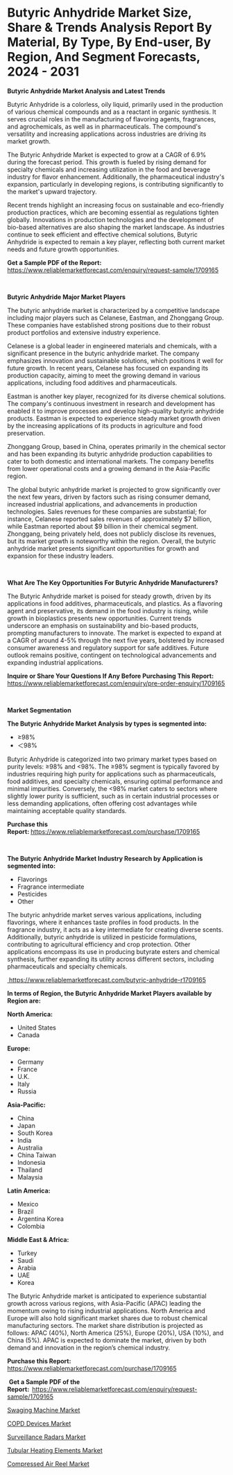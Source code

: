 <p><h1>Butyric Anhydride Market Size, Share & Trends Analysis Report By Material, By Type, By End-user, By Region, And Segment Forecasts, 2024 - 2031</h1></p><p><strong>Butyric Anhydride Market Analysis and Latest Trends</strong></p>
<p><p>Butyric Anhydride is a colorless, oily liquid, primarily used in the production of various chemical compounds and as a reactant in organic synthesis. It serves crucial roles in the manufacturing of flavoring agents, fragrances, and agrochemicals, as well as in pharmaceuticals. The compound's versatility and increasing applications across industries are driving its market growth.</p><p>The Butyric Anhydride Market is expected to grow at a CAGR of 6.9% during the forecast period. This growth is fueled by rising demand for specialty chemicals and increasing utilization in the food and beverage industry for flavor enhancement. Additionally, the pharmaceutical industry's expansion, particularly in developing regions, is contributing significantly to the market's upward trajectory. </p><p>Recent trends highlight an increasing focus on sustainable and eco-friendly production practices, which are becoming essential as regulations tighten globally. Innovations in production technologies and the development of bio-based alternatives are also shaping the market landscape. As industries continue to seek efficient and effective chemical solutions, Butyric Anhydride is expected to remain a key player, reflecting both current market needs and future growth opportunities.</p></p>
<p><strong>Get a Sample PDF of the Report:&nbsp;</strong> <a href="https://www.reliablemarketforecast.com/enquiry/request-sample/1709165?utm_campaign=1767&utm_medium=2&utm_source=Github&utm_content=ia&utm_term=21102024&utm_id=butyric-anhydride">https://www.reliablemarketforecast.com/enquiry/request-sample/1709165</a></p>
<p>&nbsp;</p>
<p><strong>Butyric Anhydride Major Market Players</strong></p>
<p><p>The butyric anhydride market is characterized by a competitive landscape including major players such as Celanese, Eastman, and Zhonggang Group. These companies have established strong positions due to their robust product portfolios and extensive industry experience.</p><p>Celanese is a global leader in engineered materials and chemicals, with a significant presence in the butyric anhydride market. The company emphasizes innovation and sustainable solutions, which positions it well for future growth. In recent years, Celanese has focused on expanding its production capacity, aiming to meet the growing demand in various applications, including food additives and pharmaceuticals.</p><p>Eastman is another key player, recognized for its diverse chemical solutions. The company's continuous investment in research and development has enabled it to improve processes and develop high-quality butyric anhydride products. Eastman is expected to experience steady market growth driven by the increasing applications of its products in agriculture and food preservation. </p><p>Zhonggang Group, based in China, operates primarily in the chemical sector and has been expanding its butyric anhydride production capabilities to cater to both domestic and international markets. The company benefits from lower operational costs and a growing demand in the Asia-Pacific region.</p><p>The global butyric anhydride market is projected to grow significantly over the next few years, driven by factors such as rising consumer demand, increased industrial applications, and advancements in production technologies. Sales revenues for these companies are substantial; for instance, Celanese reported sales revenues of approximately $7 billion, while Eastman reported about $9 billion in their chemical segment. Zhonggang, being privately held, does not publicly disclose its revenues, but its market growth is noteworthy within the region. Overall, the butyric anhydride market presents significant opportunities for growth and expansion for these industry leaders.</p></p>
<p>&nbsp;</p>
<p><strong>What Are The Key Opportunities For Butyric Anhydride Manufacturers?</strong></p>
<p><p>The Butyric Anhydride market is poised for steady growth, driven by its applications in food additives, pharmaceuticals, and plastics. As a flavoring agent and preservative, its demand in the food industry is rising, while growth in bioplastics presents new opportunities. Current trends underscore an emphasis on sustainability and bio-based products, prompting manufacturers to innovate. The market is expected to expand at a CAGR of around 4-5% through the next five years, bolstered by increased consumer awareness and regulatory support for safe additives. Future outlook remains positive, contingent on technological advancements and expanding industrial applications.</p></p>
<p><strong>Inquire or Share Your Questions If Any Before Purchasing This Report:</strong> <a href="https://www.reliablemarketforecast.com/enquiry/pre-order-enquiry/1709165?utm_campaign=1767&utm_medium=2&utm_source=Github&utm_content=ia&utm_term=21102024&utm_id=butyric-anhydride">https://www.reliablemarketforecast.com/enquiry/pre-order-enquiry/1709165</a></p>
<p>&nbsp;</p>
<p><strong>Market Segmentation</strong></p>
<p><strong>The Butyric Anhydride Market Analysis by types is segmented into:</strong></p>
<p><ul><li>≥98%</li><li>＜98%</li></ul></p>
<p><p>Butyric Anhydride is categorized into two primary market types based on purity levels: ≥98% and <98%. The ≥98% segment is typically favored by industries requiring high purity for applications such as pharmaceuticals, food additives, and specialty chemicals, ensuring optimal performance and minimal impurities. Conversely, the <98% market caters to sectors where slightly lower purity is sufficient, such as in certain industrial processes or less demanding applications, often offering cost advantages while maintaining acceptable quality standards.</p></p>
<p><strong>Purchase this Report:&nbsp;</strong><a href="https://www.reliablemarketforecast.com/purchase/1709165?utm_campaign=1767&utm_medium=2&utm_source=Github&utm_content=ia&utm_term=21102024&utm_id=butyric-anhydride">https://www.reliablemarketforecast.com/purchase/1709165</a></p>
<p>&nbsp;</p>
<p><strong>The Butyric Anhydride Market Industry Research by Application is segmented into:</strong></p>
<p><ul><li>Flavorings</li><li>Fragrance intermediate</li><li>Pesticides</li><li>Other</li></ul></p>
<p><p>The butyric anhydride market serves various applications, including flavorings, where it enhances taste profiles in food products. In the fragrance industry, it acts as a key intermediate for creating diverse scents. Additionally, butyric anhydride is utilized in pesticide formulations, contributing to agricultural efficiency and crop protection. Other applications encompass its use in producing butyrate esters and chemical synthesis, further expanding its utility across different sectors, including pharmaceuticals and specialty chemicals.</p></p>
<p><a href="https://www.reliablemarketforecast.com/butyric-anhydride-r1709165?utm_campaign=1767&utm_medium=2&utm_source=Github&utm_content=ia&utm_term=21102024&utm_id=butyric-anhydride">&nbsp;https://www.reliablemarketforecast.com/butyric-anhydride-r1709165</a></p>
<p><strong>In terms of Region, the Butyric Anhydride Market Players available by Region are:</strong></p>
<p>
    <p> <strong> North America: </strong>
        <ul>
            <li>United States</li>
            <li>Canada</li>
        </ul>
        </p> 
    <p> <strong> Europe: </strong>
        <ul>
            <li>Germany</li>
            <li>France</li>
            <li>U.K.</li>
            <li>Italy</li>
            <li>Russia</li>
        </ul>
        </p> 
    <p> <strong> Asia-Pacific: </strong>
        <ul>
            <li>China</li>
            <li>Japan</li>
            <li>South Korea</li>
            <li>India</li>
            <li>Australia</li>
            <li>China Taiwan</li>
            <li>Indonesia</li>
            <li>Thailand</li>
            <li>Malaysia</li>
        </ul>
        </p> 
    <p> <strong> Latin America: </strong>
        <ul>
            <li>Mexico</li>
            <li>Brazil</li>
            <li>Argentina Korea</li>
            <li>Colombia</li>
        </ul>
        </p> 
    <p> <strong> Middle East & Africa: </strong>
        <ul>
            <li>Turkey</li>
            <li>Saudi</li>
            <li>Arabia</li>
            <li>UAE</li>
            <li>Korea</li>
        </ul>
    </p>
    </p>
<p><p>The Butyric Anhydride market is anticipated to experience substantial growth across various regions, with Asia-Pacific (APAC) leading the momentum owing to rising industrial applications. North America and Europe will also hold significant market shares due to robust chemical manufacturing sectors. The market share distribution is projected as follows: APAC (40%), North America (25%), Europe (20%), USA (10%), and China (5%). APAC is expected to dominate the market, driven by both demand and innovation in the region’s chemical industry.</p></p>
<p><strong>Purchase this Report: </strong><a href="https://www.reliablemarketforecast.com/purchase/1709165?utm_campaign=1767&utm_medium=2&utm_source=Github&utm_content=ia&utm_term=21102024&utm_id=butyric-anhydride">https://www.reliablemarketforecast.com/purchase/1709165</a></p>
<p>&nbsp;<strong>Get a Sample PDF of the Report:&nbsp;&nbsp;</strong><a href="https://www.reliablemarketforecast.com/enquiry/request-sample/1709165?utm_campaign=1767&utm_medium=2&utm_source=Github&utm_content=ia&utm_term=21102024&utm_id=butyric-anhydride">https://www.reliablemarketforecast.com/enquiry/request-sample/1709165</a></p>
<p><strong></strong></p>
<p><p><a href="https://issuu.com/reportprime-2/docs/swaging-machine-market-size-2030.pp_81b1ce5fe45140?utm_campaign=1767&utm_medium=2&utm_source=Github&utm_content=ia&utm_term=21102024&utm_id=butyric-anhydride">Swaging Machine Market</a></p><p><a href="https://www.linkedin.com/pulse/copd-devices-market-global-regional-analysis-focus-region-otsdc?utm_campaign=1767&utm_medium=2&utm_source=Github&utm_content=ia&utm_term=21102024&utm_id=butyric-anhydride">COPD Devices Market</a></p><p><a href="https://issuu.com/reportprime-2/docs/surveillance-radars-market-size-203_d3627128fef18a?utm_campaign=1767&utm_medium=2&utm_source=Github&utm_content=ia&utm_term=21102024&utm_id=butyric-anhydride">Surveillance Radars Market</a></p><p><a href="https://www.linkedin.com/pulse/tubular-heating-elements-market-outlook-share-analysis-growth-czzfc?utm_campaign=1767&utm_medium=2&utm_source=Github&utm_content=ia&utm_term=21102024&utm_id=butyric-anhydride">Tubular Heating Elements Market</a></p><p><a href="https://github.com/AlisaRowe24/Market-Research-Report-List-1/blob/main/compressed-air-reel-market.md?utm_campaign=1767&utm_medium=2&utm_source=Github&utm_content=ia&utm_term=21102024&utm_id=butyric-anhydride">Compressed Air Reel Market</a></p></p>